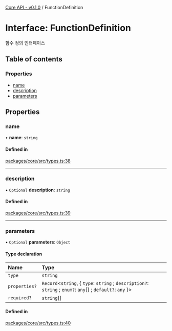 [Core API - v0.1.0](../README.md) / FunctionDefinition

# Interface: FunctionDefinition

함수 정의 인터페이스

## Table of contents

### Properties

- [name](FunctionDefinition.md#name)
- [description](FunctionDefinition.md#description)
- [parameters](FunctionDefinition.md#parameters)

## Properties

### <a id="name" name="name"></a> name

• **name**: `string`

#### Defined in

[packages/core/src/types.ts:38](https://github.com/robotaio/robota/blob/main/packages/core/src/types.ts#L38)

___

### <a id="description" name="description"></a> description

• `Optional` **description**: `string`

#### Defined in

[packages/core/src/types.ts:39](https://github.com/robotaio/robota/blob/main/packages/core/src/types.ts#L39)

___

### <a id="parameters" name="parameters"></a> parameters

• `Optional` **parameters**: `Object`

#### Type declaration

| Name | Type |
| :------ | :------ |
| `type` | `string` |
| `properties?` | `Record`\<`string`, \{ `type`: `string` ; `description?`: `string` ; `enum?`: `any`[] ; `default?`: `any`  }\> |
| `required?` | `string`[] |

#### Defined in

[packages/core/src/types.ts:40](https://github.com/robotaio/robota/blob/main/packages/core/src/types.ts#L40)

